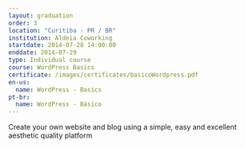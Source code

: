```yaml
---
layout: graduation
order: 3
location: "Curitiba - PR / BR"
institution: Aldeia Coworking
startdate: 2014-07-28 14:00:00
enddate: 2014-07-29
type: Individual course
course: WordPress Basics
certificate: /images/certificates/basicoWordpress.pdf
en-us:
  name: WordPress - Basics
pt-br:
  name: WordPress - Básico
---
```


Create your own website and blog using a simple, easy and excellent aesthetic quality platform
